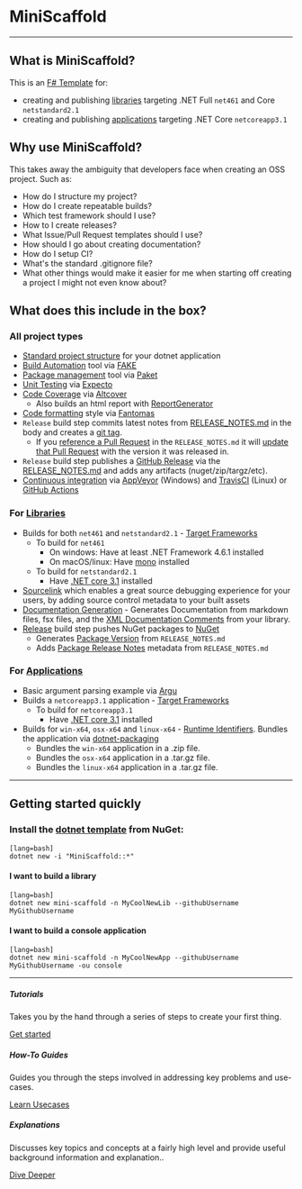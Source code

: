 # MiniScaffold

---

## What is MiniScaffold?


This is an [F# Template](https://docs.microsoft.com/en-us/dotnet/core/tools/custom-templates) for:

- creating and publishing [libraries](https://docs.microsoft.com/en-us/dotnet/standard/glossary#library) targeting .NET Full `net461` and Core `netstandard2.1`
- creating and publishing [applications](https://docs.microsoft.com/en-us/dotnet/core/tutorials/cli-create-console-app#hello-console-app) targeting .NET  Core `netcoreapp3.1`


## Why use MiniScaffold?

This takes away the ambiguity that developers face when creating an OSS project. Such as:

- How do I structure my project?
- How do I create repeatable builds?
- Which test framework should I use?
- How to I create releases?
- What Issue/Pull Request templates should I use?
- How should I go about creating documentation?
- How do I setup CI?
- What's the standard .gitignore file?
- What other things would make it easier for me when starting off creating a project I might not even know about?


## What does this include in the box?

### All project types

- [Standard project structure](https://docs.microsoft.com/en-us/dotnet/core/porting/project-structure) for your dotnet application
- [Build Automation](https://en.wikipedia.org/wiki/Build_automation) tool via [FAKE](https://fake.build/)
- [Package management](https://en.wikipedia.org/wiki/Package_manager) tool via [Paket](https://fsprojects.github.io/Paket/)
- [Unit Testing](https://en.wikipedia.org/wiki/Unit_testing) via [Expecto](https://github.com/haf/expecto)
- [Code Coverage](https://en.wikipedia.org/wiki/Code_coverage) via [Altcover](https://github.com/SteveGilham/altcover)
    - Also builds an html report with [ReportGenerator](https://github.com/danielpalme/ReportGenerator)
- [Code formatting](https://en.wikipedia.org/wiki/Programming_style) style via [Fantomas](https://github.com/fsprojects/fantomas)
- `Release` build step commits latest notes from [RELEASE_NOTES.md](https://fake.build/apidocs/v5/fake-core-releasenotes.html) in the body and creates a [git tag](https://git-scm.com/book/en/v2/Git-Basics-Tagging).
    - If you [reference a Pull Request](https://github.com/TheAngryByrd/FSharp.Control.WebSockets/blob/master/RELEASE_NOTES.md#021---2019-09-12) in the `RELEASE_NOTES.md` it will [update that Pull Request](https://github.com/TheAngryByrd/FSharp.Control.WebSockets/pull/3#ref-commit-142baba) with the version it was released in.
- `Release` build step publishes a [GitHub Release](https://help.github.com/en/articles/creating-releases) via the  [RELEASE_NOTES.md](https://fake.build/apidocs/v5/fake-core-releasenotes.html) and adds any artifacts (nuget/zip/targz/etc).
- [Continuous integration](https://en.wikipedia.org/wiki/Continuous_integration) via [AppVeyor](https://www.appveyor.com/docs/) (Windows) and [TravisCI](https://docs.travis-ci.com/) (Linux) or [GitHub Actions](https://github.com/features/actions)


### For [Libraries](Content/Library/README.md)
- Builds for both `net461` and `netstandard2.1` - [Target Frameworks](https://docs.microsoft.com/en-us/dotnet/standard/frameworks)
    - To build for `net461`
        - On windows: Have at least .NET Framework 4.6.1 installed
        - On macOS/linux: Have [mono](https://www.mono-project.com/download/stable/) installed
    - To build for `netstandard2.1`
        - Have [.NET core 3.1](https://dotnet.microsoft.com/download) installed
- [Sourcelink](https://github.com/dotnet/sourcelink) which enables a great source debugging experience for your users, by adding source control metadata to your built assets
- [Documentation Generation](https://github.com/fsprojects/FSharp.Formatting) - Generates Documentation from markdown files, fsx files, and the [XML Documentation Comments](https://docs.microsoft.com/en-us/dotnet/csharp/programming-guide/xmldoc/) from your library.
- [Release](Content/Library/README.md#Releasing) build step pushes NuGet packages to [NuGet](https://docs.microsoft.com/en-us/nuget/what-is-nuget)
    - Generates [Package Version](https://docs.microsoft.com/en-us/nuget/reference/nuspec#version) from `RELEASE_NOTES.md`
    - Adds [Package Release Notes](https://docs.microsoft.com/en-us/nuget/reference/nuspec#releasenotes) metadata from `RELEASE_NOTES.md`

### For [Applications](Content/Console/README.md)
- Basic argument parsing example via [Argu](https://fsprojects.github.io/Argu/)
- Builds a `netcoreapp3.1` application - [Target Frameworks](https://docs.microsoft.com/en-us/dotnet/standard/frameworks)
    - To build for `netcoreapp3.1`
        - Have [.NET core 3.1](https://dotnet.microsoft.com/download) installed
- Builds for `win-x64`, `osx-x64` and `linux-x64` - [Runtime Identifiers](https://docs.microsoft.com/en-us/dotnet/core/rid-catalog).  Bundles the application via [dotnet-packaging](https://github.com/qmfrederik/dotnet-packaging)
    - Bundles the `win-x64` application in a .zip file.
    - Bundles the `osx-x64` application in a .tar.gz file.
    - Bundles the `linux-x64` application in a .tar.gz file.

---

## Getting started quickly

### Install the [dotnet template](https://docs.microsoft.com/en-us/dotnet/core/tools/custom-templates) from NuGet:

    [lang=bash]
    dotnet new -i "MiniScaffold::*"


#### I want to build a library

    [lang=bash]
    dotnet new mini-scaffold -n MyCoolNewLib --githubUsername MyGithubUsername

#### I want to build a console application

    [lang=bash]
    dotnet new mini-scaffold -n MyCoolNewApp --githubUsername MyGithubUsername -ou console


---

<div class="row row-cols-1 row-cols-md-3">
  <div class="col mb-4">
    <div class="card h-100">
      <div class="card-body">
        <h5 class="card-title">Tutorials</h5>
        <p class="card-text">Takes you by the hand through a series of steps to create your first thing. </p>
      </div>
      <div class="card-footer text-right bg-white border-top-0">
        <a href="{{siteBaseUrl}}/Tutorials/Getting_Started.html" class="btn btn-primary">Get started</a>
      </div>
    </div>
  </div>
  <div class="col mb-4">
    <div class="card h-100">
      <div class="card-body">
        <h5 class="card-title">How-To Guides</h5>
        <p class="card-text">Guides you through the steps involved in addressing key problems and use-cases. </p>
      </div>
      <div class="card-footer text-right bg-white border-top-0">
        <a href="{{siteBaseUrl}}/How_Tos/Doing_A_Thing.html" class="btn btn-primary">Learn Usecases</a>
      </div>
    </div>
  </div>
  <div class="col mb-4">
    <div class="card h-100">
      <div class="card-body">
        <h5 class="card-title">Explanations</h5>
        <p class="card-text">Discusses key topics and concepts at a fairly high level and provide useful background information and explanation..</p>
      </div>
      <div class="card-footer text-right bg-white border-top-0">
        <a href="{{siteBaseUrl}}/Explanations/Background.html" class="btn btn-primary">Dive Deeper</a>
      </div>
    </div>
  </div>
</div>
